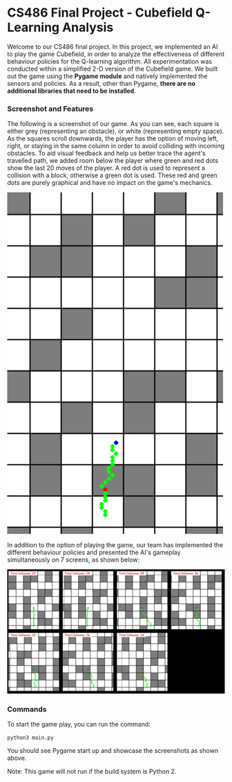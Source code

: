 # CS486 Final Project - Cubefield Q-Learning Analysis

Welcome to our CS486 final project. In this project, we implemented an AI to play the game Cubefield, in order to analyze the effectiveness of different behaviour policies for the Q-learning algorithm. All experimentation was conducted within a simplified 2-D version of the Cubefield game. We built out the game using the **Pygame module** and natively implemented the sensors and policies. As a result, other than Pygame, **there are no additional libraries that need to be installed**.    

### Screenshot and Features

The following is a screenshot of our game. As you can see, each square is either grey (representing an obstacle), or white (representing empty space). As the squares scroll downwards, the player has the option of moving left, right, or staying in the same column in order to avoid colliding with incoming obstacles. To aid visual feedback and help us better trace the agent's travelled path, we added room below the player where green and red dots show the last 20 moves of the player. A red dot is used to represent a collision with a block, otherwise a green dot is used. These red and green dots are purely graphical and have no impact on the game's mechanics. 

<img src="/cubefield-screenshot.png" width = "500">

In addition to the option of playing the game, our team has implemented the different behaviour policies and presented the AI's gameplay simultaneously on 7 screens, as shown below:

<img src="/seven-agents-cubefield.png">

### Commands

To start the game play, you can run the command:

```
python3 main.py
```

You should see Pygame start up and showcase the screenshots as shown above.

Note: This game will not run if the build system is Python 2. 
